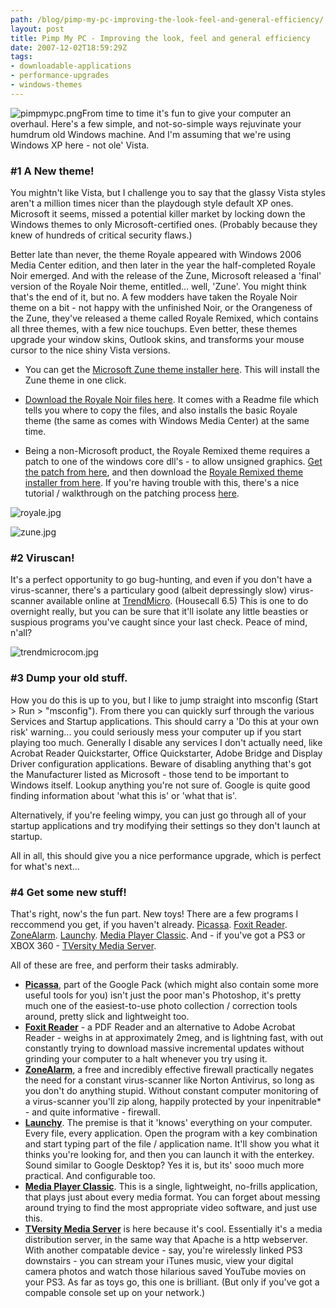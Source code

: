 ```yaml
---
path: /blog/pimp-my-pc-improving-the-look-feel-and-general-efficiency/
layout: post
title: Pimp My PC - Improving the look, feel and general efficiency
date: 2007-12-02T18:59:29Z
tags:
- downloadable-applications
- performance-upgrades
- windows-themes
---
```


![pimpmypc.png](http://uploads.psyked.co.uk/2007/12/pimpmypc.png)From time to time it's fun to give your computer an overhaul. Here's a few simple, and not-so-simple ways rejuvinate your humdrum old Windows machine. And I'm assuming that we're using Windows XP here - not ole' Vista.

### #1 A New theme!

You mightn't like Vista, but I challenge you to say that the glassy Vista styles aren't a million times nicer than the playdough style default XP ones. Microsoft it seems, missed a potential killer market by locking down the Windows themes to only Microsoft-certified ones. (Probably because they knew of hundreds of critical security flaws.)

Better late than never, the theme Royale appeared with Windows 2006 Media Center edition, and then later in the year the half-completed Royale Noir emerged. And with the release of the Zune, Microsoft released a 'final' version of the Royale Noir theme, entitled... well, 'Zune'. You might think that's the end of it, but no. A few modders have taken the Royale Noir theme on a bit - not happy with the unfinished Noir, or the Orangeness of the Zune, they've released a theme called Royale Remixed, which contains all three themes, with a few nice touchups. Even better, these themes upgrade your window skins, Outlook skins, and transforms your mouse cursor to the nice shiny Vista versions.

*   You can get the [Microsoft Zune theme installer here](go.microsoft.com/fwlink/?LinkID=75078 "Open link in a new window"). This will install the Zune theme in one click.

*   [Download the Royale Noir files here](http://www.softpedia.com/get/Desktop-Enhancements/Themes/Royale-Noir-Theme.shtml "Open link in a new window"). It comes with a Readme file which tells you where to copy the files, and also installs the basic Royale theme (the same as comes with Windows Media Center) at the same time.

*   Being a non-Microsoft product, the Royale Remixed theme requires a patch to one of the windows core dll's - to allow unsigned graphics. [Get the patch from here](http://www.softpedia.com/get/System/OS-Enhancements/UXTheme-MultiPatcher.shtml "Open link in a new window"), and then download the [Royale Remixed theme installer from here](http://oddbasket.deviantart.com/art/Royale-Remixed-44294818 "Open link in a new window"). If you're having trouble with this, there's a nice tutorial / walkthrough on the patching process [here](http://www.zune-online.com/news/zune/zune-multicolor-theme-for-windows.html "Open link in a new window").

![royale.jpg](http://uploads.psyked.co.uk/2007/12/royale.jpg)

![zune.jpg](http://uploads.psyked.co.uk/2007/12/zune.jpg)

### #2 Viruscan!

It's a perfect opportunity to go bug-hunting, and even if you don't have a virus-scanner, there's a particulary good (albeit depressingly slow) virus-scanner available online at [TrendMicro](http://housecall.trendmicro.com/ "Open link in a new window"). (Housecall 6.5) This is one to do overnight really, but you can be sure that it'll isolate any little beasties or suspious programs you've caught since your last check. Peace of mind, n'all?

![trendmicrocom.jpg](http://uploads.psyked.co.uk/2007/12/trendmicrocom.jpg)

### #3 Dump your old stuff.

How you do this is up to you, but I like to jump straight into msconfig (Start > Run > "msconfig"). From there you can quickly surf through the various Services and Startup applications. This should carry a 'Do this at your own risk' warning... you could seriously mess your computer up if you start playing too much. Generally I disable any services I don't actually need, like Acrobat Reader Quickstarter, Office Quickstarter, Adobe Bridge and Display Driver configuration applications. Beware of disabling anything that's got the Manufacturer listed as Microsoft - those tend to be important to Windows itself. Lookup anything you're not sure of. Google is quite good finding information about 'what this is' or 'what that is'.

Alternatively, if you're feeling wimpy, you can just go through all of your startup applications and try modifying their settings so they don't launch at startup.

All in all, this should give you a nice performance upgrade, which is perfect for what's next...

### #4 Get some new stuff!

That's right, now's the fun part. New toys! There are a few programs I reccommend you get, if you haven't already. [Picassa](http://picasa.google.com/ "Open link in a new window"). [Foxit Reader](http://www.foxitsoftware.com/pdf/rd_intro.php "Open link in a new window"). [ZoneAlarm](http://www.zonealarm.com/store/content/catalog/products/sku_list_za.jsp?dc=56pus&ctry=GB&lang=en "Open link in a new window"). [Launchy](http://www.launchy.net/#download "Open link in a new window"). [Media Player Classic](http://en.wikipedia.org/wiki/Media_Player_Classic "Open link in a new window"). And - if you've got a PS3 or XBOX 360 - [TVersity Media Server](http://tversity.com/home "Open link in a new window").

All of these are free, and perform their tasks admirably.

*   [**Picassa**](http://picasa.google.com/ "Open link in a new window"), part of the Google Pack (which might also contain some more useful tools for you) isn't just the poor man's Photoshop, it's pretty much one of the easiest-to-use photo collection / correction tools around, pretty slick and lightweight too.
*   [**Foxit Reader**](http://www.foxitsoftware.com/pdf/rd_intro.php "Open link in a new window") \- a PDF Reader and an alternative to Adobe Acrobat Reader - weighs in at approximately 2meg, and is lightning fast, with out constantly trying to download massive incremental updates without grinding your computer to a halt whenever you try using it.
*   [**ZoneAlarm**](http://www.zonealarm.com/store/content/catalog/products/sku_list_za.jsp?dc=56pus&ctry=GB&lang=en "Open link in a new window"), a free and incredibly effective firewall practically negates the need for a constant virus-scanner like Norton Antivirus, so long as you don't do anything stupid. Without constant computer monitoring of a virus-scanner you'll zip along, happily protected by your inpenitrable* - and quite informative - firewall.
*   [**Launchy**](http://www.launchy.net/#download "Open link in a new window"). The premise is that it 'knows' everything on your computer. Every file, every application. Open the program with a key combination and start typing part of the file / application name. It'll show you what it thinks you're looking for, and then you can launch it with the enterkey. Sound similar to Google Desktop? Yes it is, but its' sooo much more practical. And configurable too.
*   [**Media Player Classic**](http://en.wikipedia.org/wiki/Media_Player_Classic "Open link in a new window"). This is a single, lightweight, no-frills application, that plays just about every media format. You can forget about messing around trying to find the most appropriate video software, and just use this.
*   [**TVersity Media Server**](http://tversity.com/home "Open link in a new window") is here because it's cool. Essentially it's a media distribution server, in the same way that Apache is a http webserver. With another compatable device - say, you're wirelessly linked PS3 downstairs - you can stream your iTunes music, view your digital camera photos and watch those hilarious saved YouTube movies on your PS3. As far as toys go, this one is brilliant. (But only if you've got a compable console set up on your network.)